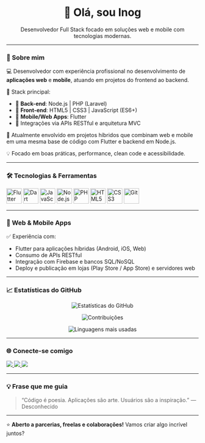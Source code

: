 <h1 align="center">👋 Olá, sou Inog</h1>
<p align="center">
  Desenvolvedor Full Stack focado em soluções web e mobile com tecnologias modernas.
</p>

---

### 🚀 Sobre mim

💻 Desenvolvedor com experiência profissional no desenvolvimento de **aplicações web** e **mobile**, atuando em projetos do frontend ao backend.

🧩 Stack principal:

- 🧠 **Back-end**: Node.js | PHP (Laravel)
- 🎨 **Front-end**: HTML5 | CSS3 | JavaScript (ES6+)
- 📱 **Mobile/Web Apps**: Flutter
- 🔗 Integrações via APIs RESTful e arquitetura MVC

🔭 Atualmente envolvido em projetos híbridos que combinam web e mobile em uma mesma base de código com Flutter e backend em Node.js.

💡 Focado em boas práticas, performance, clean code e acessibilidade.

---

### 🛠️ Tecnologias & Ferramentas

<p align="left">
  <img src="https://cdn.jsdelivr.net/gh/devicons/devicon/icons/flutter/flutter-original.svg" width="40" alt="Flutter" />
  <img src="https://cdn.jsdelivr.net/gh/devicons/devicon/icons/dart/dart-original.svg" width="40" alt="Dart" />
  <img src="https://cdn.jsdelivr.net/gh/devicons/devicon/icons/javascript/javascript-original.svg" width="40" alt="JavaScript" />
  <img src="https://cdn.jsdelivr.net/gh/devicons/devicon/icons/nodejs/nodejs-original.svg" width="40" alt="Node.js" />
  <img src="https://cdn.jsdelivr.net/gh/devicons/devicon/icons/php/php-original.svg" width="40" alt="PHP" />
  <img src="https://cdn.jsdelivr.net/gh/devicons/devicon/icons/html5/html5-original.svg" width="40" alt="HTML5" />
  <img src="https://cdn.jsdelivr.net/gh/devicons/devicon/icons/css3/css3-original.svg" width="40" alt="CSS3" />
  <img src="https://cdn.jsdelivr.net/gh/devicons/devicon/icons/git/git-original.svg" width="40" alt="Git" />
</p>

---

### 📱 Web & Mobile Apps

✅ Experiência com:

- Flutter para aplicações híbridas (Android, iOS, Web)
- Consumo de APIs RESTful
- Integração com Firebase e bancos SQL/NoSQL
- Deploy e publicação em lojas (Play Store / App Store) e servidores web

---

### 📈 Estatísticas do GitHub

<p align="center">
  <img src="https://github-readme-stats.vercel.app/api?username=SEU_USUARIO&show_icons=true&theme=tokyonight" alt="Estatísticas do GitHub" />
</p>
<p align="center">
  <img src="https://github-readme-streak-stats.herokuapp.com/?user=SEU_USUARIO&theme=tokyonight" alt="Contribuições" />
</p>
<p align="center">
  <img src="https://github-readme-stats.vercel.app/api/top-langs/?username=SEU_USUARIO&layout=compact&theme=tokyonight" alt="Linguagens mais usadas" />
</p>

---

### 🌐 Conecte-se comigo

<p align="left">
  <a href="https://www.linkedin.com/in/SEU-LINKEDIN" target="_blank">
    <img src="https://img.shields.io/badge/-LinkedIn-0A66C2?style=for-the-badge&logo=linkedin&logoColor=white" />
  </a>
  <a href="mailto:SEU-EMAIL@gmail.com">
    <img src="https://img.shields.io/badge/-Email-EA4335?style=for-the-badge&logo=gmail&logoColor=white" />
  </a>
  <a href="https://SEU-PORTFOLIO.com" target="_blank">
    <img src="https://img.shields.io/badge/-Portfólio-000000?style=for-the-badge&logo=About.me&logoColor=white" />
  </a>
</p>

---

### 💡 Frase que me guia

> “Código é poesia. Aplicações são arte. Usuários são a inspiração.” — Desconhecido

---

⭐️ **Aberto a parcerias, freelas e colaborações!** Vamos criar algo incrível juntos?

